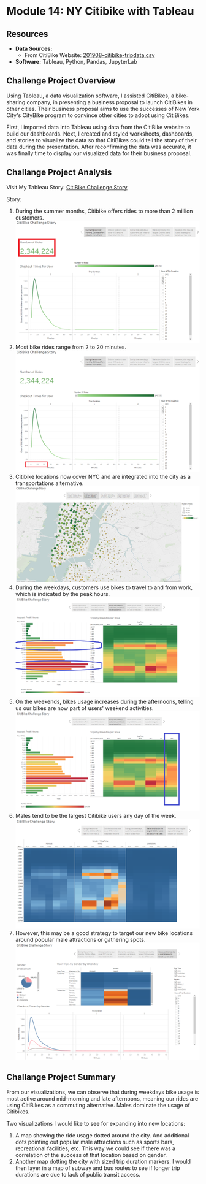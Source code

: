 # Module 14: NY Citibike with Tableau
## Resources

- **Data Sources:** 
  - From CitiBike Website: [201908-citibike-tripdata.csv](https://s3.amazonaws.com/tripdata/index.html)
- **Software:** Tableau, Python, Pandas, JupyterLab

## Challenge Project Overview 

Using Tableau, a data visualization software, I assisted CitiBikes, a bike-sharing company, in presenting a business proposal to launch CitiBikes in other cities. Their business proposal aims to use the successes of New York City's CityBike program to convince other cities to adopt using CitiBikes.  

First, I imported data into Tableau using data from the CitiBike website to build our dashboards. Next, I created and styled worksheets, dashboards, and stories to visualize the data so that CitiBikes could tell the story of their data during the presentation. After reconfirming the data was accurate, it was finally time to display our visualized data for their business proposal. 

## Challange Project Analysis

Visit My Tableau Story: [CitiBike Challenge Story](https://public.tableau.com/app/profile/daniel.brock8416/viz/Tableau_NY_Citibike_Challenge/CitiBikeChallengeStory?publish=yes)

Story:
  1) During the summer months, Citibike offers rides to more than 2 million customers. 
     ![Fig6](Challenge/Images/Fig6.PNG)
  2) Most bike rides range from 2 to 20 minutes.
     ![Fig7](Challenge/Images/Fig7.PNG)   
  3) Citibike locations now cover NYC and are integrated into the city as a transportations alternative.
     ![Fig2](Challenge/Images/Fig2.PNG)
  4) During the weekdays, customers use bikes to travel to and from work, which is indicated by the peak hours. 
     ![Fig8](Challenge/Images/Fig8.PNG)
  5) On the weekends, bikes usage increases during the afternoons, telling us our bikes are now part of users' weekend activities.
     ![Fig9](Challenge/Images/Fig9.PNG)   
  6) Males tend to be the largest Citibike users any day of the week.
     ![Fig4](Challenge/Images/Fig4.PNG)
  7) However, this may be a good strategy to target our new bike locations around popular male attractions or gathering spots.
     ![Fig5](Challenge/Images/Fig5.PNG)
 
 ## Challange Project Summary
 From our visualizations, we can observe that during weekdays bike usage is most active around mid-morning and late afternoons, meaning our rides are using CitiBikes as a commuting alternative. Males dominate the usage of Citibikes. 

Two visualizations I would like to see for expanding into new locations:
1) A map showing the ride usage dotted around the city. And additional dots pointing out popular male attractions such as sports bars, recreational facilities, etc. This way we could see if there was a correlation of the success of that location based on gender. 
2) Another map dotting the city with sized trip duration markers. I would then layer in a map of subway and bus routes to see if longer trip durations are due to lack of public transit access.
 
